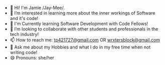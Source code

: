 
- 👋 Hi! I'm Jamie /Jay-Mee/.
- 👀 I’m interested in learning more about the inner workings of Software and it's code! 
- 🌱 I'm Currently learning Software Development with Code Fellows!
- 💞️ I’m looking to collaborate with other students and professionals in the tech industry!
- 📫 How to reach me: tp421727@gmail.com OR wrxtersblock@gmail.com
- 💬 Ask me about my Hobbies and what I do in my free time when not writing code!
- 😄 Pronouns: she/her

